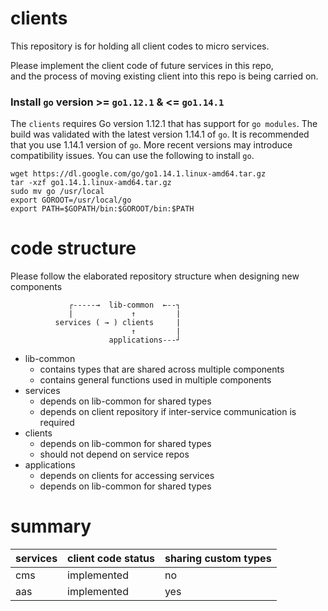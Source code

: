 # clients

This repository is for holding all client codes to micro services.

Please implement the client code of future services in this repo, \
and the process of moving existing client into this repo is being carried on.

### Install `go` version >= `go1.12.1` & <= `go1.14.1`
The `clients` requires Go version 1.12.1 that has support for `go modules`. The build was validated with the latest version 1.14.1 of `go`. It is recommended that you use 1.14.1 version of `go`. More recent versions may introduce compatibility issues. You can use the following to install `go`.
```shell
wget https://dl.google.com/go/go1.14.1.linux-amd64.tar.gz
tar -xzf go1.14.1.linux-amd64.tar.gz
sudo mv go /usr/local
export GOROOT=/usr/local/go
export PATH=$GOPATH/bin:$GOROOT/bin:$PATH
```

# code structure

Please follow the elaborated repository structure when designing new components

```
             ┌-----→  lib-common  ←--┐
             |             ↑         |
          services ( → ) clients     |
                           ↑         |
                      applications---┘
```

- lib-common
    - contains types that are shared across multiple components
    - contains general functions used in multiple components
- services
    - depends on lib-common for shared types
    - depends on client repository if inter-service communication is required
- clients
    - depends on lib-common for shared types
    - should not depend on service repos
- applications
    - depends on clients for accessing services
    - depends on lib-common for shared types

# summary

services | client code status | sharing custom types
---------|--------------------|------------
cms      | implemented  |  no
aas      | implemented  |  yes
